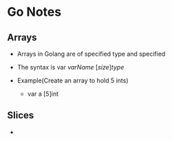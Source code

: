 # Go Notes

## Arrays

- Arrays in Golang are of specified type and specified
- The syntax is var *varName* [*size*]*type*

- Example(Create an array to hold 5 ints)

  - var a [5]int

## Slices

- 

##
